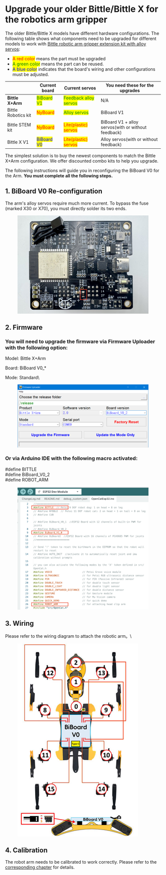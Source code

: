 # Upgrade your older Bittle/Bittle X for the robotics arm gripper

The older Bittle/Bittle X models have different hardware configurations. The following table shows what components need to be upgraded for different models to work with [Bittle robotic arm gripper extension kit with alloy servos](https://www.petoi.com/products/bittle-arm-extension-with-metal-servos):

* <mark style="color:red;">A red color</mark> means the part must be upgraded
* <mark style="color:green;">A green color</mark> means the part can be reused.&#x20;
* <mark style="color:blue;">A blue color</mark> indicates that the board's wiring and other configurations must be adjusted.&#x20;

|                     | Current board                                | Current servos                                           | You need these for the upgrades                     |
| ------------------- | -------------------------------------------- | -------------------------------------------------------- | --------------------------------------------------- |
| **Bittle X+Arm**    | <mark style="color:green;">BiBoard V1</mark> | <mark style="color:green;">Feedback alloy  servos</mark> | N/A                                                 |
| Bittle Robotics kit | <mark style="color:red;">NyBoard</mark>      | <mark style="color:green;">Alloy servos</mark>           | BiBoard V1                                          |
| Bittle STEM kit     | <mark style="color:red;">NyBoard</mark>      | <mark style="color:red;">Lite(plastic) servos</mark>     | BiBoard V1 + alloy servos(with or without feedback) |
| Bittle X V1         | <mark style="color:blue;">BiBoard V0</mark>  | <mark style="color:red;">Lite(plastic) servos</mark>     | Alloy servos(with or without feedback)              |

The simplest solution is to buy the newest components to match the Bittle X+Arm configuration. We offer discounted combo kits to help you upgrade.

The following instructions will guide you in reconfiguring the BiBoard V0 for the Arm. **You must complete all the following steps.**

## 1. BiBoard V0 Re-configuration

The arm's alloy servos require much more current. To bypass the fuse (marked X30 or X70), you must directly solder its two ends.

<figure><img src="../../.gitbook/assets/V0 fuse.jpeg" alt=""><figcaption></figcaption></figure>

## 2. Firmware

### You will need to upgrade the firmware via Firmware Uploader with the following option:

Model: Bittle X+Arm

Board: BiBoard V0\_\*

Mode: Standard\


<figure><img src="../../.gitbook/assets/89081744076717_.pic.jpg" alt=""><figcaption></figcaption></figure>

### Or via Arduino IDE with the following macro activated:

\#define BITTLE\
\#define BiBoard\_V0\_2\
\#define ROBOT\_ARM

<figure><img src="../../.gitbook/assets/arm Arduino.png" alt=""><figcaption></figcaption></figure>

## 3. Wiring

Please refer to the wiring diagram to attach the robotic arm。\


<figure><img src="../../.gitbook/assets/BittleR0_Wire.jpeg" alt=""><figcaption></figcaption></figure>

## 4. Calibration

The robot arm needs to be calibrated to work correctly. Please refer to the [corresponding chapter](https://docs.petoi.com/extensible-modules/robot-arm#joint-calibration) for details.&#x20;
